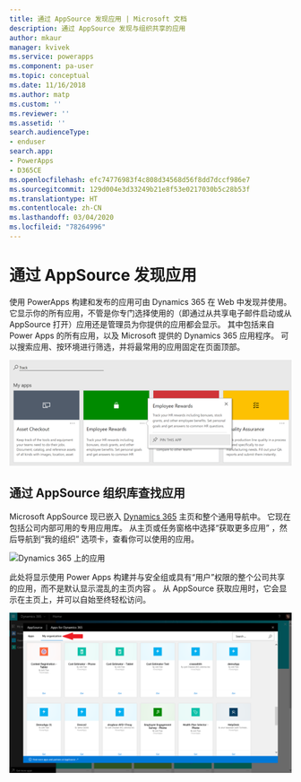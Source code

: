 ```yaml
---
title: 通过 AppSource 发现应用 | Microsoft 文档
description: 通过 AppSource 发现与组织共享的应用
author: mkaur
manager: kvivek
ms.service: powerapps
ms.component: pa-user
ms.topic: conceptual
ms.date: 11/16/2018
ms.author: matp
ms.custom: ''
ms.reviewer: ''
ms.assetid: ''
search.audienceType:
- enduser
search.app:
- PowerApps
- D365CE
ms.openlocfilehash: efc74776983f4c808d34568d56f8dd7dccf986e7
ms.sourcegitcommit: 129d004e3d33249b21e8f53e0217030b5c28b53f
ms.translationtype: HT
ms.contentlocale: zh-CN
ms.lasthandoff: 03/04/2020
ms.locfileid: "78264996"
---
```

# <a name="discover-apps-via-appsource"></a>通过 AppSource 发现应用
使用 PowerApps 构建和发布的应用可由 Dynamics 365 在 Web 中发现并使用。 它显示你的所有应用，不管是你专门选择使用的（即通过从共享电子邮件启动或从 AppSource 打开）应用还是管理员为你提供的应用都会显示。 其中包括来自 Power Apps 的所有应用，以及 Microsoft 提供的 Dynamics 365 应用程序。 可以搜索应用、按环境进行筛选，并将最常用的应用固定在页面顶部。

  ![Dynamics 365 上的应用](./media/app-source/apps-dynamics365.png)

## <a name="find-apps-via-the-appsource-organization-gallery"></a>通过 AppSource 组织库查找应用
Microsoft AppSource 现已嵌入 [Dynamics 365](https://home.dynamics.com) 主页和整个通用导航中。 它现在包括公司内部可用的专用应用库。 从主页或任务窗格中选择“获取更多应用”  ，然后导航到“我的组织”  选项卡，查看你可以使用的应用。

![Dynamics 365 上的应用](media/getmoreapps_1.png)


此处将显示使用 Power Apps 构建并与安全组或具有“用户”权限的整个公司共享的应用，而不是默认显示混乱的主页内容  。 从 AppSource 获取应用时，它会显示在主页上，并可以自始至终轻松访问。

  ![Dynamics 365 上的应用](./media/app-source/appsource.png)
